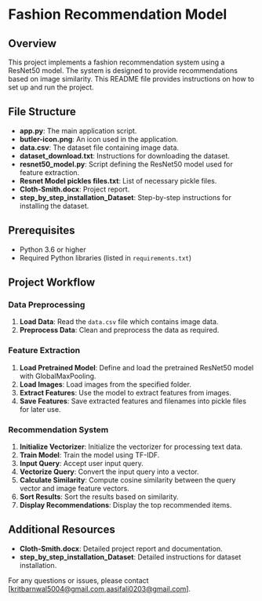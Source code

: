 # Fashion Recommendation Model

## Overview
This project implements a fashion recommendation system using a ResNet50 model. The system is designed to provide recommendations based on image similarity. This README file provides instructions on how to set up and run the project.

## File Structure
- **app.py**: The main application script.
- **butler-icon.png**: An icon used in the application.
- **data.csv**: The dataset file containing image data.
- **dataset_download.txt**: Instructions for downloading the dataset.
- **resnet50_model.py**: Script defining the ResNet50 model used for feature extraction.
- **Resnet Model pickles files.txt**: List of necessary pickle files.
- **Cloth-Smith.docx**: Project report.
- **step_by_step_installation_Dataset**: Step-by-step instructions for installing the dataset.

## Prerequisites
- Python 3.6 or higher
- Required Python libraries (listed in `requirements.txt`)

## Project Workflow

### Data Preprocessing
1. **Load Data**: Read the `data.csv` file which contains image data.
2. **Preprocess Data**: Clean and preprocess the data as required.

### Feature Extraction
1. **Load Pretrained Model**: Define and load the pretrained ResNet50 model with GlobalMaxPooling.
2. **Load Images**: Load images from the specified folder.
3. **Extract Features**: Use the model to extract features from images.
4. **Save Features**: Save extracted features and filenames into pickle files for later use.

### Recommendation System
1. **Initialize Vectorizer**: Initialize the vectorizer for processing text data.
2. **Train Model**: Train the model using TF-IDF.
3. **Input Query**: Accept user input query.
4. **Vectorize Query**: Convert the input query into a vector.
5. **Calculate Similarity**: Compute cosine similarity between the query vector and image feature vectors.
6. **Sort Results**: Sort the results based on similarity.
7. **Display Recommendations**: Display the top recommended items.

## Additional Resources
- **Cloth-Smith.docx**: Detailed project report and documentation.
- **step_by_step_installation_Dataset**: Detailed instructions for dataset installation.

For any questions or issues, please contact [kritbarnwal5004@gmail.com,aasifali0203@gmail.com].

